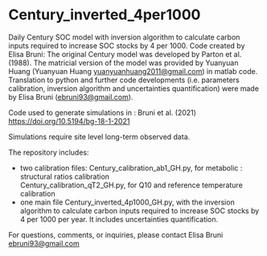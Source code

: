 # Century_inverted_4per1000
Daily Century SOC model with inversion algorithm to calculate carbon inputs required to increase SOC stocks by 4 per 1000.
Code created by Elisa Bruni:
The original Century model was developed by Parton et al. (1988).
The matricial version of the model was provided by Yuanyuan Huang (Yuanyuan Huang yuanyuanhuang2011@gmail.com) in matlab code.
Translation to python and further code developments (i.e. parameters calibration, inversion algorithm and uncertainties quantification) were made by Elisa Bruni (ebruni93@gmail.com).

Code used to generate simulations in : Bruni et al. (2021) https://doi.org/10.5194/bg-18-1-2021

Simulations require site level long-term observed data.

The repository includes:
- two calibration files: 
    Century_calibration_ab1_GH.py, for metabolic : structural ratios calibration  
    Century_calibration_qT2_GH.py, for Q10 and reference temperature calibration
- one main file
    Century_inverted_4p1000_GH.py, with the inversion algorithm to calculate carbon inputs required to increase SOC stocks by 4 per 1000 per year. 
    It includes uncertainties quantification.

For questions, comments, or inquiries, please contact Elisa Bruni ebruni93@gmail.com
